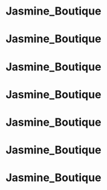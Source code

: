 # Jasmine_Boutique
# Jasmine_Boutique
# Jasmine_Boutique
# Jasmine_Boutique
# Jasmine_Boutique
# Jasmine_Boutique
# Jasmine_Boutique
